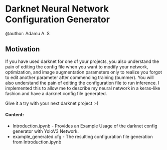# Darknet Neural Network Configuration Generator
@author: Adamu A. S


## Motivation
If you have used darknet for one of your projects, you also understand the pain of editing the config file when you want to modify your network, optimization, and image augmentation parameters only to realize you forgot to edit another parameter after commencing training (bummer). You will also understand the pain of editing the configuration file to run inference. I implemented this to allow me to describe my neural network in a keras-like fashion and have a darknet config file generated.

Give it a try with your next darknet project :-) 

#### Content:
- Introduction.ipynb - Provides an Example Usage of the darknet config generator with YoloV3 Network.
- example_generated.cfg - The resulting configuration file generation from Introduction.ipynb
